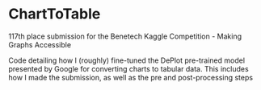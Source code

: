 # ChartToTable
117th place submission for the Benetech Kaggle Competition - Making Graphs Accessible

Code detailing how I (roughly) fine-tuned the DePlot pre-trained model presented by Google for converting charts to tabular data. This includes how I made the submission, as well as the pre and post-processing steps

